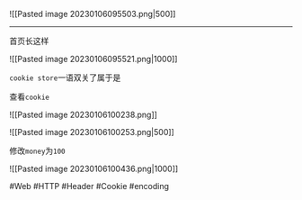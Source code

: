 ![[Pasted image 20230106095503.png|500]]

---
首页长这样

![[Pasted image 20230106095521.png|1000]]

`cookie store`一语双关了属于是

查看`cookie`

![[Pasted image 20230106100238.png]]

![[Pasted image 20230106100253.png|500]]

修改`money`为`100`

![[Pasted image 20230106100436.png|1000]]

#Web #HTTP #Header #Cookie #encoding 